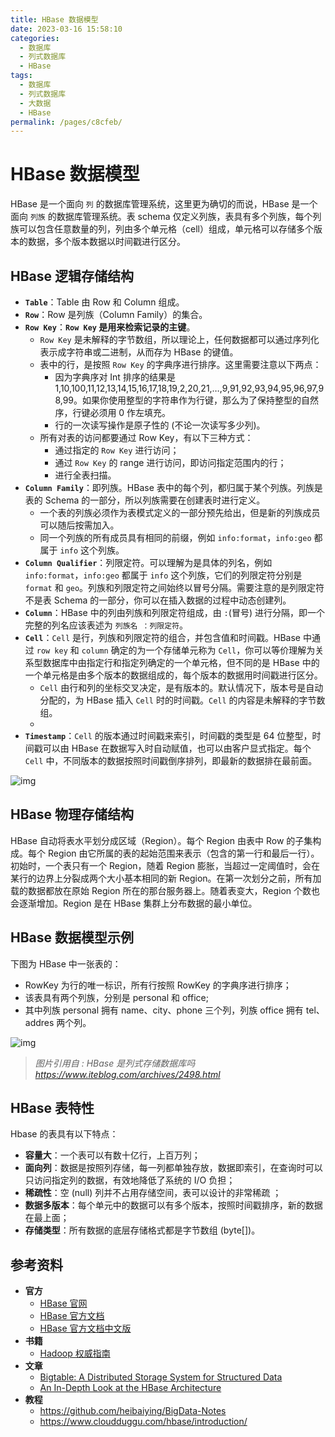 ```yaml
---
title: HBase 数据模型
date: 2023-03-16 15:58:10
categories:
  - 数据库
  - 列式数据库
  - HBase
tags:
  - 数据库
  - 列式数据库
  - 大数据
  - HBase
permalink: /pages/c8cfeb/
---
```


# HBase 数据模型

HBase 是一个面向 `列` 的数据库管理系统，这里更为确切的而说，HBase 是一个面向 `列族` 的数据库管理系统。表 schema 仅定义列族，表具有多个列族，每个列族可以包含任意数量的列，列由多个单元格（cell）组成，单元格可以存储多个版本的数据，多个版本数据以时间戳进行区分。

## HBase 逻辑存储结构

- **`Table`**：Table 由 Row 和 Column 组成。
- **`Row`**：Row 是列族（Column Family）的集合。
- **`Row Key`**：**`Row Key` 是用来检索记录的主键**。
  - `Row Key` 是未解释的字节数组，所以理论上，任何数据都可以通过序列化表示成字符串或二进制，从而存为 HBase 的键值。
  - 表中的行，是按照 `Row Key` 的字典序进行排序。这里需要注意以下两点：
    - 因为字典序对 Int 排序的结果是 1,10,100,11,12,13,14,15,16,17,18,19,2,20,21,…,9,91,92,93,94,95,96,97,98,99。如果你使用整型的字符串作为行键，那么为了保持整型的自然序，行键必须用 0 作左填充。
    - 行的一次读写操作是原子性的 (不论一次读写多少列)。
  - 所有对表的访问都要通过 Row Key，有以下三种方式：
    - 通过指定的 `Row Key` 进行访问；
    - 通过 `Row Key` 的 range 进行访问，即访问指定范围内的行；
    - 进行全表扫描。
- **`Column Family`**：即列族。HBase 表中的每个列，都归属于某个列族。列族是表的 Schema 的一部分，所以列族需要在创建表时进行定义。
  - 一个表的列族必须作为表模式定义的一部分预先给出，但是新的列族成员可以随后按需加入。
  - 同一个列族的所有成员具有相同的前缀，例如 `info:format`，`info:geo` 都属于 `info` 这个列族。
- **`Column Qualifier`**：列限定符。可以理解为是具体的列名，例如 `info:format`，`info:geo` 都属于 `info` 这个列族，它们的列限定符分别是 `format` 和 `geo`。列族和列限定符之间始终以冒号分隔。需要注意的是列限定符不是表 Schema 的一部分，你可以在插入数据的过程中动态创建列。
- **`Column`**：HBase 中的列由列族和列限定符组成，由 `:`(冒号) 进行分隔，即一个完整的列名应该表述为 `列族名 ：列限定符`。
- **`Cell`**：`Cell` 是行，列族和列限定符的组合，并包含值和时间戳。HBase 中通过 `row key` 和 `column` 确定的为一个存储单元称为 `Cell`，你可以等价理解为关系型数据库中由指定行和指定列确定的一个单元格，但不同的是 HBase 中的一个单元格是由多个版本的数据组成的，每个版本的数据用时间戳进行区分。
  - `Cell` 由行和列的坐标交叉决定，是有版本的。默认情况下，版本号是自动分配的，为 HBase 插入 `Cell` 时的时间戳。`Cell` 的内容是未解释的字节数组。
  - 
- **`Timestamp`**：`Cell` 的版本通过时间戳来索引，时间戳的类型是 64 位整型，时间戳可以由 HBase 在数据写入时自动赋值，也可以由客户显式指定。每个 `Cell` 中，不同版本的数据按照时间戳倒序排列，即最新的数据排在最前面。

![img](https://raw.githubusercontent.com/dunwu/images/dev/cs/bigdata/hbase/1551164224778.png)

## HBase 物理存储结构

HBase 自动将表水平划分成区域（Region）。每个 Region 由表中 Row 的子集构成。每个 Region 由它所属的表的起始范围来表示（包含的第一行和最后一行）。初始时，一个表只有一个 Region，随着 Region 膨胀，当超过一定阈值时，会在某行的边界上分裂成两个大小基本相同的新 Region。在第一次划分之前，所有加载的数据都放在原始 Region 所在的那台服务器上。随着表变大，Region 个数也会逐渐增加。Region 是在 HBase 集群上分布数据的最小单位。

## HBase 数据模型示例

下图为 HBase 中一张表的：

- RowKey 为行的唯一标识，所有行按照 RowKey 的字典序进行排序；
- 该表具有两个列族，分别是 personal 和 office;
- 其中列族 personal 拥有 name、city、phone 三个列，列族 office 拥有 tel、addres 两个列。

![img](https://raw.githubusercontent.com/dunwu/images/dev/snap/20200601172926.png)

> _图片引用自 : HBase 是列式存储数据库吗_ *https://www.iteblog.com/archives/2498.html*

## HBase 表特性

Hbase 的表具有以下特点：

- **容量大**：一个表可以有数十亿行，上百万列；
- **面向列**：数据是按照列存储，每一列都单独存放，数据即索引，在查询时可以只访问指定列的数据，有效地降低了系统的 I/O 负担；
- **稀疏性**：空 (null) 列并不占用存储空间，表可以设计的非常稀疏 ；
- **数据多版本**：每个单元中的数据可以有多个版本，按照时间戳排序，新的数据在最上面；
- **存储类型**：所有数据的底层存储格式都是字节数组 (byte[])。

## 参考资料

- **官方**
  - [HBase 官网](http://hbase.apache.org/)
  - [HBase 官方文档](https://hbase.apache.org/book.html)
  - [HBase 官方文档中文版](http://abloz.com/hbase/book.html)
- **书籍**
  - [Hadoop 权威指南](https://book.douban.com/subject/27600204/)
- **文章**
  - [Bigtable: A Distributed Storage System for Structured Data](https://static.googleusercontent.com/media/research.google.com/zh-CN//archive/bigtable-osdi06.pdf)
  - [An In-Depth Look at the HBase Architecture](https://mapr.com/blog/in-depth-look-hbase-architecture)
- **教程**
  - https://github.com/heibaiying/BigData-Notes
  - https://www.cloudduggu.com/hbase/introduction/